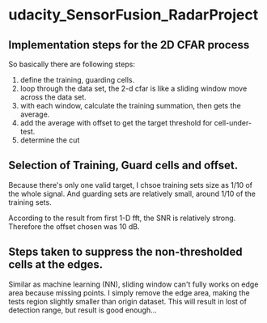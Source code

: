 # udacity_SensorFusion_RadarProject

## Implementation steps for the 2D CFAR process
So basically there are following steps:

1. define the training, guarding cells.
2. loop through the data set, the 2-d cfar is like a sliding window move across the data set.
3. with each window, calculate the training summation, then gets the average.
4. add the average with offset to get the target threshold for cell-under-test.
5. determine the cut

## Selection of Training, Guard cells and offset.
Because there's only one valid target, I chsoe training sets size as 1/10 of the whole signal. And guarding sets are relatively small, around 1/10 of the training sets.

According to the result from first 1-D fft, the SNR is relatively strong. Therefore the offset chosen was 10 dB.

## Steps taken to suppress the non-thresholded cells at the edges.
Similar as machine learning (NN), sliding window can't fully works on edge area because missing points. I simply remove the edge area, making the tests region slightly smaller
than origin dataset. This will result in lost of detection range, but result is good enough...
